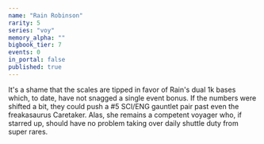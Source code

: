```yaml
---
name: "Rain Robinson"
rarity: 5
series: "voy"
memory_alpha: ""
bigbook_tier: 7
events: 0
in_portal: false
published: true
---
```


It's a shame that the scales are tipped in favor of Rain's dual 1k bases which, to date, have not snagged a single event bonus. If the numbers were shifted a bit, they could push a #5 SCI/ENG gauntlet pair past even the freakasaurus Caretaker. Alas, she remains a competent voyager who, if starred up, should have no problem taking over daily shuttle duty from super rares.
